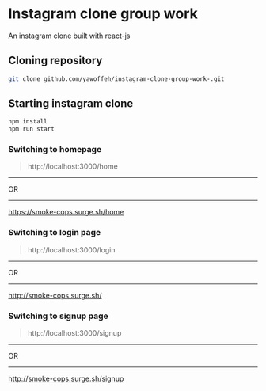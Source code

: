 # Instagram clone group work

An instagram clone built with react-js

## Cloning repository
```sh
git clone github.com/yawoffeh/instagram-clone-group-work-.git
```

## Starting instagram clone
```sh
npm install
npm run start
```

### Switching to homepage
>http://localhost:3000/home

<hr/>OR<hr/>

<a href="http://smoke-cops.surge.sh/home">https://smoke-cops.surge.sh/home</a>

### Switching to login page
>http://localhost:3000/login

<hr/>OR<hr/>

<a href="http://smoke-cops.surge.sh/">http://smoke-cops.surge.sh/</a>

### Switching to signup page
>http://localhost:3000/signup

<hr/>OR<hr/>

<a href="http://smoke-cops.surge.sh/signup">http://smoke-cops.surge.sh/signup</a>

